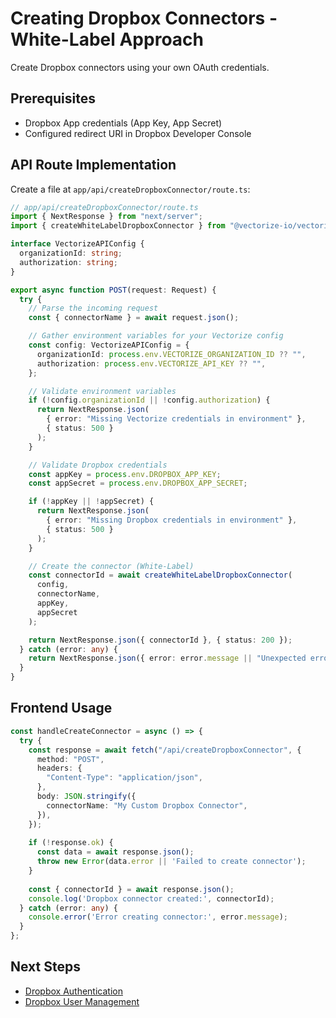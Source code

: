 # Creating Dropbox Connectors - White-Label Approach

Create Dropbox connectors using your own OAuth credentials.

## Prerequisites

- Dropbox App credentials (App Key, App Secret)
- Configured redirect URI in Dropbox Developer Console

## API Route Implementation

Create a file at `app/api/createDropboxConnector/route.ts`:

```typescript
// app/api/createDropboxConnector/route.ts
import { NextResponse } from "next/server";
import { createWhiteLabelDropboxConnector } from "@vectorize-io/vectorize-connect";

interface VectorizeAPIConfig {
  organizationId: string;
  authorization: string;
}

export async function POST(request: Request) {
  try {
    // Parse the incoming request
    const { connectorName } = await request.json();

    // Gather environment variables for your Vectorize config
    const config: VectorizeAPIConfig = {
      organizationId: process.env.VECTORIZE_ORGANIZATION_ID ?? "",
      authorization: process.env.VECTORIZE_API_KEY ?? "",
    };

    // Validate environment variables
    if (!config.organizationId || !config.authorization) {
      return NextResponse.json(
        { error: "Missing Vectorize credentials in environment" },
        { status: 500 }
      );
    }

    // Validate Dropbox credentials
    const appKey = process.env.DROPBOX_APP_KEY;
    const appSecret = process.env.DROPBOX_APP_SECRET;

    if (!appKey || !appSecret) {
      return NextResponse.json(
        { error: "Missing Dropbox credentials in environment" },
        { status: 500 }
      );
    }

    // Create the connector (White-Label)
    const connectorId = await createWhiteLabelDropboxConnector(
      config,
      connectorName,
      appKey,
      appSecret
    );

    return NextResponse.json({ connectorId }, { status: 200 });
  } catch (error: any) {
    return NextResponse.json({ error: error.message || "Unexpected error" }, { status: 500 });
  }
}
```

## Frontend Usage

```typescript
const handleCreateConnector = async () => {
  try {
    const response = await fetch("/api/createDropboxConnector", {
      method: "POST",
      headers: {
        "Content-Type": "application/json",
      },
      body: JSON.stringify({
        connectorName: "My Custom Dropbox Connector",
      }),
    });
    
    if (!response.ok) {
      const data = await response.json();
      throw new Error(data.error || 'Failed to create connector');
    }
    
    const { connectorId } = await response.json();
    console.log('Dropbox connector created:', connectorId);
  } catch (error: any) {
    console.error('Error creating connector:', error.message);
  }
};
```

## Next Steps

- [Dropbox Authentication](../../authentication/white-label/dropbox.md)
- [Dropbox User Management](../../user-management/white-label/dropbox.md)
